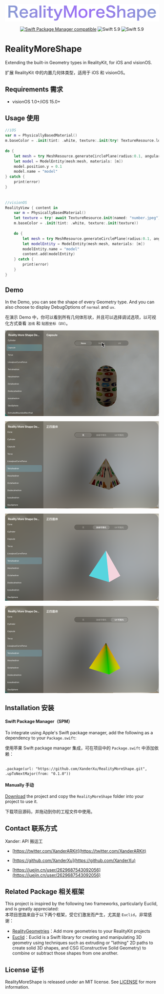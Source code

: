 
<p align="center">
     <img src="Resources/RealityMoreShape.png" alt="RealityMoreShape Logo" title="RealityMoreShape" />
</p>

<p align="center">
  <a href="https://github.com/apple/swift-package-manager"><img alt="Swift Package Manager compatible" src="https://img.shields.io/badge/SPM-%E2%9C%93-brightgreen.svg?style=flat"/></a>
  <img src="https://img.shields.io/badge/Swift-5.9+-orange.svg" alt="Swift 5.9" />
  <img src="https://img.shields.io/badge/Platforms-visionOS--iOS-brightgreen?style=flat-square" alt="Swift 5.9" />
</p>

# RealityMoreShape



Extending the built-in Geometry types in RealityKit, for iOS and visionOS.

扩展 RealityKit 中的内置几何体类型，适用于 iOS 和 visionOS。



## Requirements 需求



- visionOS 1.0+/iOS 15.0+



## Usage 使用

```swift
//iOS
var m = PhysicallyBasedMaterial()
m.baseColor = .init(tint: .white, texture:.init(try! TextureResource.load(named: "number.jpeg", in: nil)))

do {
    let mesh = try MeshResource.generateCirclePlane(radius:0.1, angularResolution: 30, radialResolution: 5, circleUV: true)
    let model = ModelEntity(mesh:mesh, materials: [m])
    model.position.y = 0.1
    model.name = "model"
} catch {
    print(error)
}


//visionOS
RealityView { content in
    var m = PhysicallyBasedMaterial()
    let texture = try! await TextureResource.init(named: "number.jpeg")
    m.baseColor = .init(tint: .white, texture:.init(texture))
    
    do {
        let mesh = try MeshResource.generateCirclePlane(radius:0.1, angularResolution: 30, radialResolution: 5, circleUV: true)
        let modelEntity = ModelEntity(mesh:mesh, materials: [m])
        modelEntity.name = "model"
        content.add(modelEntity)
    } catch {
        print(error)
    }
}


```



## Demo

In the Demo, you can see the shape of every Geometry type. And you can also choose to display DebugOptions of `normal` and `uv`.

在演示 Demo 中，你可以看到所有几何体形状，并且可以选择调试选项，以可视化方式查看 `法线` 和 `贴图坐标（UV）`。  

![shapes-gif](./Resources/shapes-gif.gif)

![Tetrahedron-none](./Resources/Tetrahedron-none.png)

![Tetrahedron-none](./Resources/Tetrahedron-normal.png)

![Tetrahedron-none](./Resources/Tetrahedron-uv.png)

## Installation 安装



#### Swift Package Manager（SPM）



To integrate using Apple's Swift package manager, add the following as a dependency to your `Package.swift`:

使用苹果 Swift package manager 集成，可在项目中的 `Package.swift` 中添加依赖：



```

.package(url: "https://github.com/XanderXu/RealityMoreShape.git", .upToNextMajor(from: "0.1.0"))

```



#### Manually 手动



[Download](https://github.com/XanderXu/RealityMoreShape/archive/master.zip) the project and copy the `RealityMoreShape` folder into your project to use it.

下载项目源码，并拖动到你的工程文件中使用。



## Contact 联系方式



Xander: API 搬运工  

* [https://twitter.com/XanderARKit](https://twitter.com/XanderARKit)

* [https://github.com/XanderXu](https://github.com/XanderXu)

* [https://juejin.cn/user/2629687543092056](https://juejin.cn/user/2629687543092056)


## Related Package 相关框架

This project is inspired by the following two frameworks, particularly Euclid, and is greatly appreciated:  
本项目思路来自于以下两个框架，受它们激发而产生，尤其是 `Euclid`，非常感谢：  
* [RealityGeometries](https://github.com/maxxfrazer/RealityGeometries)：Add more geometries to your RealityKit projects
* [Euclid](https://github.com/nicklockwood/Euclid)：Euclid is a Swift library for creating and manipulating 3D geometry using techniques such as extruding or "lathing" 2D paths to create solid 3D shapes, and CSG (Constructive Solid Geometry) to combine or subtract those shapes from one another.


## License 证书



RealityMoreShape is released under an MIT license. See [LICENSE](./LICENSE) for more information.
